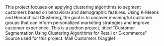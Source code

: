 This project focuses on applying clustering algorithms to segment customers based on behavioral and demographic features. Using K-Means and Hierarchical Clustering, the goal is to uncover meaningful customer groups that can inform personalized marketing strategies and improve customer experience.
This is a  python project, titled "Customer Segmentation Using Clustering Algorithms for Retail or E-commerce" 
Source used for this project: Mall Customers (Kaggle)
